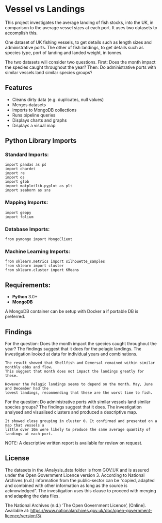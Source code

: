 <h1>Vessel vs Landings</h1>

This project investigates the average landing of fish stocks, into the UK, in comparison to the average vessel sizes at each port. It uses two datasets to accomplish this. 

One dataset of UK fishing vessels, to get details such as length sizes and administrative ports. The other of fish landings, to get details such as species type, port of landing and landed weight, in tonnes.

The two datasets will consider two questions. First: Does the month impact the species caught throughout the year? Then: Do administrative ports with similar vessels land similar species groups? 

## Features

- Cleans dirty data (e.g. duplicates, null values)
- Merges datasets
- Imports to MongoDB collections
- Runs pipeline queries
- Displays charts and graphs
- Displays a visual map 

## Python Library Imports

### Standard Imports:
    import pandas as pd
    import chardet
    import re
    import os
    import glob
    import matplotlib.pyplot as plt
    import seaborn as sns
### Mapping Imports:
    import geopy
    import folium
### Database Imports:
    from pymongo import MongoClient
### Machine Learning Imports:
    from sklearn.metrics import silhouette_samples
    from sklearn import cluster
    from sklearn.cluster import KMeans

## Requirements:

- **Python** 3.0+
- **MongoDB**

A MongoDB container can be setup with Docker a if portable DB is preferred.

## Findings

For the question: Does the month impact the species caught throughout the year? The findings suggest that it does for the pelagic landings. The investigation looked at data for individual years and combinations. 

    The result showed that Shellfish and Demersal remained within similar monthly ebbs and flow. 
    This suggest that month does not impact the landings greatly for these. 

    However the Pelagic landings seems to depend on the month. May, June and December had the 
    lowest landings, recommending that these are the worst time to fish.  


For the question: Do administrative ports with similar vessels land similar species groups? The findings suggest that it does. The investigation analysed and visualised clusters and produced a descriptive map.

    It showed close grouping in cluster 0. It confirmed and presented on a map that vessels a 
    little over 10m were likely to produce the same average quantity of landings at each port. 

NOTE: A descriptive written report is available for review on request.

## License

The datasets in the /Analysis_data folder is from GOV.UK and is assured under the Open Government Licence version 3. According to National Archives (n.d.) information from the public-sector can be “copied, adapted and combined with other information as long as the source is acknowledged”. The investigation uses this clause to proceed with merging and adapting the data files.

The National Archives (n.d.) ‘The Open Government Licence’, [Online].
Available at: https://www.nationalarchives.gov.uk/doc/open-government-licence/version/3/ 
